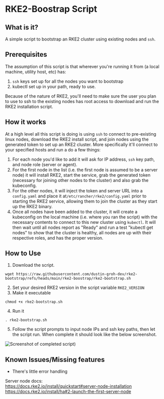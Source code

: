 # RKE2-Boostrap Script

## What is it?
A simple script to bootstrap an RKE2 cluster using existing nodes and `ssh`. <br>

## Prerequisites
The assumption of this script is that wherever you're running it from (a local machine, utility host, etc) has: 
1. `ssh` keys set up for all the nodes you want to bootstrap
2. kubectl set up in your path, ready to use. <br>

Because of the nature of RKE2, you'll need to make sure the user you plan to use to ssh to the existing nodes has root access to download and run the RKE2 installation script.

## How it works
At a high level all this script is doing is using ```ssh``` to connect to pre-existing linux nodes, download the RKE2 install script, and join nodes using the generated token to set up an RKE2 cluster. More specifically it'll connect to your specified hosts and run a do a few things: <br>

1. For each node you'd like to add it will ask for IP address, `ssh` key path, and node role (server or agent).
2. For the first node in the list (i.e. the first node is assumed to be a server node) it will install RKE2, start the service, grab the generated token (necessary for joining other nodes to the cluster) and also grab the kubeconfig. <br>
3. For the other nodes, it will inject the token and server URL into a ```config.yaml``` and place it at```/etc/rancher/rke2/config.yaml``` prior to starting the RKE2 service, allowing them to join the cluster as they start up the RKE2 binary. <br>
4. Once all nodes have been added to the cluster, it will create a kubeconfig on the local machine (i.e. where you ran the script) with the necessary contents to connect to this new cluster using ```kubectl```. It will then wait until all nodes report as "Ready" and run a test "kubectl get nodes" to show that the cluster is healthy, all nodes are up with their respective roles, and has the proper version.<br>


## How to Use
1. Download the script. <br/>
```
wget https://raw.githubusercontent.com/dustin-groh-dev/rke2-bootstrap/refs/heads/main/rke2-boostrap/rke2-bootstrap.sh
```
2. Set your desired RKE2 version in the script variable `RKE2_VERSION` <br>
3. Make it executable
```
chmod +x rke2-bootstrap.sh
```
4. Run it
```
. rke2-bootstrap.sh
```
5. Follow the script prompts to input node IPs and ssh key paths, then let the script run. When complete it should look like the below screenshot.


![Screenshot of completed script](https://i.imgur.com/tQybaIQ.gif))


## Known Issues/Missing features
- There's little error handling  <br>

Server node docs: <br>
https://docs.rke2.io/install/quickstart#server-node-installation <br>
https://docs.rke2.io/install/ha#2-launch-the-first-server-node
